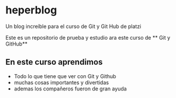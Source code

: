 # heperblog
Un blog increíble para el curso de Git y Git Hub de platzi

Este es un repositorio de prueba y estudio ara este curso de ** Git y GitHub**

## En este curso aprendimos
* Todo lo que tiene que ver con Git y Github
* muchas cosas importantes y divertidas
* ademas los compañeros fueron de gran ayuda
